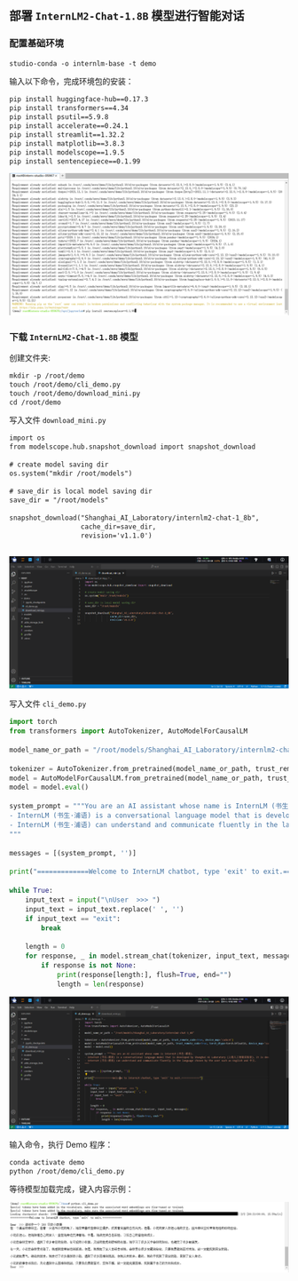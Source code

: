 ## **部署 `InternLM2-Chat-1.8B` 模型进行智能对话**

### **配置基础环境**

```
studio-conda -o internlm-base -t demo
```

输入以下命令，完成环境包的安装：
```
pip install huggingface-hub==0.17.3
pip install transformers==4.34 
pip install psutil==5.9.8
pip install accelerate==0.24.1
pip install streamlit==1.32.2 
pip install matplotlib==3.8.3 
pip install modelscope==1.9.5
pip install sentencepiece==0.1.99
```

![](../attachment/20240404175713.png)

### **下载 `InternLM2-Chat-1.8B` 模型**

创建文件夹:

```
mkdir -p /root/demo
touch /root/demo/cli_demo.py
touch /root/demo/download_mini.py
cd /root/demo
```

写入文件 `download_mini.py`

```angular2html
import os 
from modelscope.hub.snapshot_download import snapshot_download

# create model saving dir
os.system("mkdir /root/models")

# save_dir is local model saving dir
save_dir = "/root/models"

snapshot_download("Shanghai_AI_Laboratory/internlm2-chat-1_8b",
                  cache_dir=save_dir,
                  revision='v1.1.0')


```

![](../attachment/20240404180921.png)

写入文件 `cli_demo.py`

```python
import torch
from transformers import AutoTokenizer, AutoModelForCausalLM

model_name_or_path = "/root/models/Shanghai_AI_Laboratory/internlm2-chat-1_8b"

tokenizer = AutoTokenizer.from_pretrained(model_name_or_path, trust_remote_code=True, device_map='cuda:0')
model = AutoModelForCausalLM.from_pretrained(model_name_or_path, trust_remote_code=True, torch_dtype=torch.bfloat16, device_map='cuda:0')
model = model.eval()

system_prompt = """You are an AI assistant whose name is InternLM (书生·浦语).
- InternLM (书生·浦语) is a conversational language model that is developed by Shanghai AI Laboratory (上海人工智能实验室). It is designed to be helpful, honest, and harmless.
- InternLM (书生·浦语) can understand and communicate fluently in the language chosen by the user such as English and 中文.
"""

messages = [(system_prompt, '')]

print("=============Welcome to InternLM chatbot, type 'exit' to exit.=============")

while True:
    input_text = input("\nUser  >>> ")
    input_text = input_text.replace(' ', '')
    if input_text == "exit":
        break

    length = 0
    for response, _ in model.stream_chat(tokenizer, input_text, messages):
        if response is not None:
            print(response[length:], flush=True, end="")
            length = len(response)
```

![](../attachment/20240404181530.png)

输入命令，执行 Demo 程序：
```angular2html
conda activate demo
python /root/demo/cli_demo.py
```

等待模型加载完成，键入内容示例：

![](../attachment/20240404201544.png)
